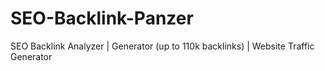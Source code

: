 # SEO-Backlink-Panzer
SEO Backlink Analyzer | Generator (up to 110k backlinks) | Website Traffic Generator
